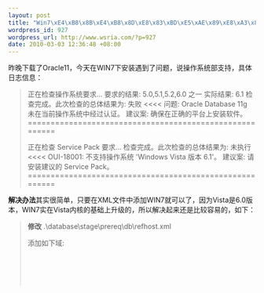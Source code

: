 ```yaml
--- 
layout: post
title: "Win7\xE4\xB8\x8B\xE4\xB8\x8D\xE8\x83\xBD\xE5\xAE\x89\xE8\xA3\x85Oracle11g\xE8\xA7\xA3\xE5\x86\xB3\xE5\x8A\x9E\xE6\xB3\x95"
wordpress_id: 927
wordpress_url: http://www.wsria.com/?p=927
date: 2010-03-03 12:36:48 +08:00
---
```

昨晚下载了Oracle11，今天在WIN7下安装遇到了问题，说操作系统部支持，具体日志信息：
<blockquote>正在检查操作系统要求...
要求的结果: 5.0,5.1,5.2,6.0 之一
实际结果: 6.1
检查完成。此次检查的总体结果为: 失败 &lt;&lt;&lt;&lt;
问题: Oracle Database 11g 未在当前操作系统中经过认证。
建议案: 确保在正确的平台上安装软件。
========================================================

正在检查 Service Pack 要求...
检查完成。此次检查的总体结果为: 未执行 &lt;&lt;&lt;&lt;
OUI-18001: 不支持操作系统 'Windows Vista 版本 6.1'。
建议案: 请安装建议的 Service Pack。
========================================================</blockquote>
<strong>解决办法</strong>其实很简单，只要在XML文件中添加WIN7就可以了，因为Vista是6.0版本，WIN7实在Vista内核的基础上升级的，所以解决起来还是比较容易的，如下：
<!--more-->
<blockquote><strong>修改</strong> .\database\stage\prereq\db\refhost.xml

添加如下域:
<pre lang="xml">
<!--Microsoft Windows 7-->
<OPERATING_SYSTEM>
  <VERSION VALUE="6.1"/>
</OPERATING_SYSTEM>
</pre>
</blockquote>

